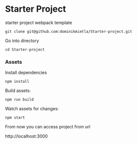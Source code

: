 # Starter Project
starter project webpack template

```git clone git@github.com:dominikmietla/Starter-project.git```

Go into directory

```cd Starter-project```

### Assets

Install dependencies

```
npm install
```

Build assets:
```
npm run build
```

Watch assets for changes:
```
npm start
``` 

From now you can access project from url

http://localhost:3000